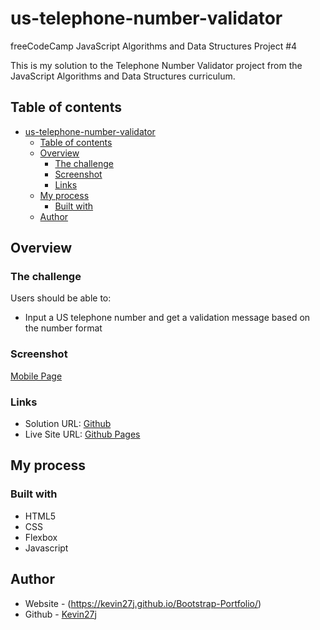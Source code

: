 # us-telephone-number-validator
freeCodeCamp JavaScript Algorithms and Data Structures Project #4

This is my solution to the Telephone Number Validator project from the JavaScript Algorithms and Data Structures curriculum.

## Table of contents

- [us-telephone-number-validator](#us-telephone-number-validator)
  - [Table of contents](#table-of-contents)
  - [Overview](#overview)
    - [The challenge](#the-challenge)
    - [Screenshot](#screenshot)
    - [Links](#links)
  - [My process](#my-process)
    - [Built with](#built-with)
  - [Author](#author)

## Overview

### The challenge

Users should be able to:

- Input a US telephone number and get a validation message based on the number format

### Screenshot

[Mobile Page](./assets/screenshots/us-phone-validator-mobile.png)

### Links

- Solution URL: [Github](https://github.com/Kevin27j/us-telephone-number-validator)
- Live Site URL: [Github Pages]()

## My process

### Built with

- HTML5
- CSS 
- Flexbox
- Javascript
  
## Author

- Website - (https://kevin27j.github.io/Bootstrap-Portfolio/)
- Github - [Kevin27j](https://github.com/Kevin27j)